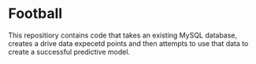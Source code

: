 # Football
This repositiory contains code that takes an existing MySQL database, creates a drive data expecetd points and then attempts to use that data to create a successful predictive model.

